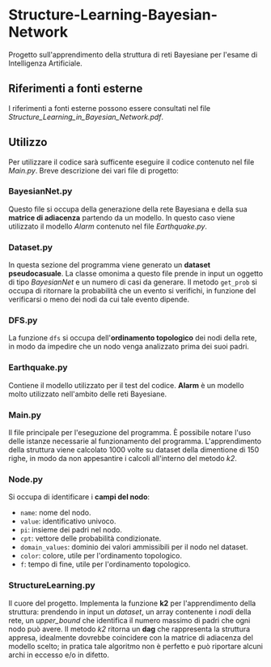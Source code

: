# Structure-Learning-Bayesian-Network
Progetto sull'apprendimento della struttura di reti Bayesiane per l'esame di Intelligenza Artificiale.

## Riferimenti a fonti esterne
I riferimenti a fonti esterne possono essere consultati nel file *Structure_Learning_in_Bayesian_Network.pdf*.

## Utilizzo
Per utilizzare il codice sarà sufficente eseguire il codice contenuto nel file *Main.py*.
Breve descrizione dei vari file di progetto:

### BayesianNet.py
Questo file si occupa della generazione della rete Bayesiana e della sua **matrice di adiacenza** partendo da un modello.
In questo caso viene utilizzato il modello *Alarm* contenuto nel file *Earthquake.py*.

### Dataset.py
In questa sezione del programma viene generato un **dataset pseudocasuale**.
La classe omonima a questo file prende in input un oggetto di tipo *BayesianNet* e un numero di casi da generare.
Il metodo `get_prob` si occupa di ritornare la probabilità che un evento si verifichi, in funzione del verificarsi o meno dei nodi da cui tale evento dipende.

### DFS.py
La funzione `dfs` si occupa dell'**ordinamento topologico** dei nodi della rete, in modo da impedire che un nodo venga analizzato prima dei suoi padri.

### Earthquake.py
Contiene il modello utilizzato per il test del codice. 
**Alarm** è un modello molto utilizzato nell'ambito delle reti Bayesiane.

### Main.py
Il file principale per l'eseguzione del programma. 
È possibile notare l'uso delle istanze necessarie al funzionamento del programma.
L'apprendimento della struttura viene calcolato 1000 volte su dataset della dimentione di 150 righe, in modo da non appesantire i calcoli all'interno del metodo *k2*.

### Node.py
Si occupa di identificare i **campi del nodo**:
* `name`: nome del nodo.
* `value`: identificativo univoco.
* `pi`: insieme dei padri nel nodo.
* `cpt`: vettore delle probabilità condizionate.
* `domain_values`: dominio dei valori ammissibili per il nodo nel dataset.
* `color`: colore, utile per l'ordinamento topologico.
* `f`: tempo di fine, utile per l'ordinamento topologico.

### StructureLearning.py
Il cuore del progetto. 
Implementa la funzione **k2** per l'apprendimento della struttura: prendendo in input un *dataset*, un array contenente i *nodi* della rete, un *upper_bound* che identifica il numero massimo di padri che ogni nodo può avere.
Il metodo *k2* ritorna un **dag** che rappresenta la struttura appresa, idealmente dovrebbe coincidere con la matrice di adiacenza del modello scelto; in pratica tale algoritmo non è perfetto e può riportare alcuni archi in eccesso e/o in difetto.
